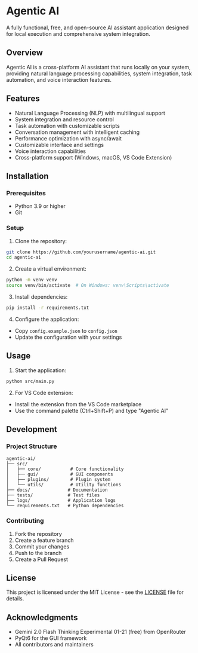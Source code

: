 # Agentic AI

A fully functional, free, and open-source AI assistant application designed for local execution and comprehensive system integration.

## Overview

Agentic AI is a cross-platform AI assistant that runs locally on your system, providing natural language processing capabilities, system integration, task automation, and voice interaction features.

## Features

- Natural Language Processing (NLP) with multilingual support
- System integration and resource control
- Task automation with customizable scripts
- Conversation management with intelligent caching
- Performance optimization with async/await
- Customizable interface and settings
- Voice interaction capabilities
- Cross-platform support (Windows, macOS, VS Code Extension)

## Installation

### Prerequisites

- Python 3.9 or higher
- Git

### Setup

1. Clone the repository:
```bash
git clone https://github.com/yourusername/agentic-ai.git
cd agentic-ai
```

2. Create a virtual environment:
```bash
python -m venv venv
source venv/bin/activate  # On Windows: venv\Scripts\activate
```

3. Install dependencies:
```bash
pip install -r requirements.txt
```

4. Configure the application:
- Copy `config.example.json` to `config.json`
- Update the configuration with your settings

## Usage

1. Start the application:
```bash
python src/main.py
```

2. For VS Code extension:
- Install the extension from the VS Code marketplace
- Use the command palette (Ctrl+Shift+P) and type "Agentic AI"

## Development

### Project Structure

```
agentic-ai/
├── src/
│   ├── core/           # Core functionality
│   ├── gui/            # GUI components
│   ├── plugins/        # Plugin system
│   └── utils/          # Utility functions
├── docs/              # Documentation
├── tests/             # Test files
├── logs/              # Application logs
└── requirements.txt   # Python dependencies
```

### Contributing

1. Fork the repository
2. Create a feature branch
3. Commit your changes
4. Push to the branch
5. Create a Pull Request

## License

This project is licensed under the MIT License - see the [LICENSE](LICENSE) file for details.

## Acknowledgments

- Gemini 2.0 Flash Thinking Experimental 01-21 (free) from OpenRouter
- PyQt6 for the GUI framework
- All contributors and maintainers 